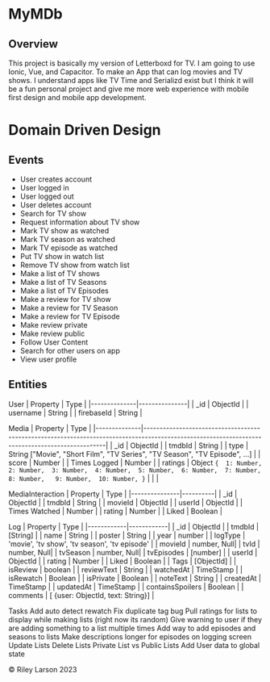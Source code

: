 # MyMDb

## Overview
This project is basically my version of Letterboxd for TV. I am going to use Ionic, Vue, and Capacitor. To make an App that can log movies and TV shows. I understand apps like TV Time and Serializd exist but I think it will be a fun personal project and give me more web experience with mobile first design and mobile app development. 

# Domain Driven Design

## Events
* User creates account 
* User logged in
* User logged out
* User deletes account
* Search for TV show
* Request information about TV show
* Mark TV show as watched
* Mark TV season as watched
* Mark TV episode as watched
* Put TV show in watch list
* Remove TV show from watch list 
* Make a list of TV shows
* Make a list of TV Seasons
* Make a list of TV Episodes
* Make a review for TV show
* Make a review for TV Season
* Make a review for TV Episode 
* Make review private 
* Make review public
* Follow User Content
* Search for other users on app
* View user profile

## Entities 

User 
| Property     | Type          |
|--------------|---------------|
| _id          | ObjectId      |
| username     | String        |
| firebaseId   | String        |

Media
| Property     | Type                                                                                                                                           |
|--------------|------------------------------------------------------------------------------------------------------------------------------------------------|
| _id          | ObjectId                                                                                                                                       |
| tmdbId       | String                                                                                                                                         |
| type         | String ["Movie", "Short Film", "TV Series", "TV Season", "TV Episode", ...]                                                                    |
| score        | Number                                                                                                                                         |
| Times Logged | Number                                                                                                                                         |
| ratings      | Object  ``` {  1: Number,   2: Number,  3: Number,  4: Number,  5: Number,  6: Number,  7: Number,  8: Number,   9: Number,  10: Number, } ``` |
|              |                                                                                                            

MediaInteraction
| Property      | Type     |
|---------------|----------|
| _id           | ObjectId |
| tmdbId        | String   |
| movieId       | ObjectId |
| userId        | ObjectId |
| Times Watched | Number   |
| rating        | Number   |
| Liked         | Boolean  |

Log
| Property   | Type       |
|------------|------------|
| _id        | ObjectId   |
| tmdbId     | [String]   |
| name       | String     |
| poster     | String     |
| year       | number     | 
| logType    | 'movie', 'tv show', 'tv season', 'tv episode' |
| movieId    | number, Null|
| tvId       | number, Null|
| tvSeason   | number, Null|
| tvEpisodes | [number]   |
| userId     | ObjectId   |
| rating     | Number     |
| Liked      | Boolean    |
| Tags       | [ObjectId] |
| isReview   | boolean    |
| reviewText | String     |
| watchedAt  | TimeStamp  |
| isRewatch  | Boolean    |
| isPrivate  | Boolean    |
| noteText   | String     |
| createdAt  | TimeStamp  |
| updatedAt  | TimeStamp  |
| containsSpoilers | Boolean |
| comments | [ {user: ObjectId, text: String}] |


Tasks
Add auto detect rewatch 
Fix duplicate tag bug
Pull ratings for lists to display while making lists (right now its random)
Give warning to user if they are adding something to a list multiple times
Add way to add episodes and seasons to lists
Make descriptions longer for episodes on logging screen 
Update Lists
Delete Lists 
Private List vs Public Lists
Add User data to global state



&copy; Riley Larson 2023
